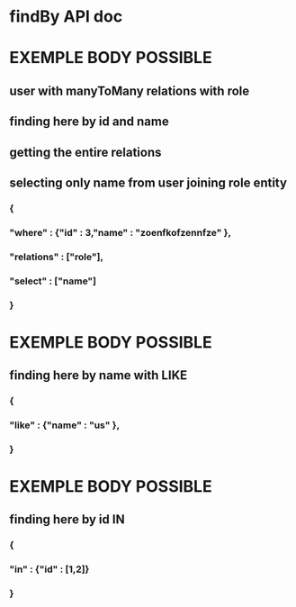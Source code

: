 # findBy API doc

# EXEMPLE BODY POSSIBLE 
## user with manyToMany relations with role
## finding here by id and name
## getting the entire relations 
## selecting only name from user joining role entity

###     { 
###     "where" : {"id" : 3,"name" : "zoenfkofzennfze" },
###     "relations" : ["role"],
###     "select" : ["name"]
###      }


# EXEMPLE BODY POSSIBLE
## finding here by name with LIKE 

###     { 
###     "like" : {"name" : "us" },
###     }

# EXEMPLE BODY POSSIBLE
## finding here by id IN

###      { 
###        "in" : {"id" : [1,2]}
###      }
     





     
